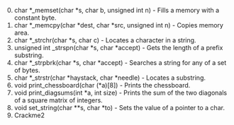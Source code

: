 0. char *_memset(char *s, char b, unsigned int n) - Fills a memory with a constant byte.
1. char *_memcpy(char *dest, char *src, unsigned int n) - Copies memory area.
2. char *_strchr(char *s, char c) - Locates a character in a string.
3. unsigned int _strspn(char *s, char *accept) - Gets the length of a prefix substring.
4. char *_strpbrk(char *s, char *accept) - Searches a string for any of a set of bytes.
5. char *_strstr(char *haystack, char *needle) - Locates a substring.
6. void print_chessboard(char (*a)[8]) - Prints the chessboard.
7. void print_diagsums(int *a, int size) - Prints the sum of the two diagonals of a square matrix of integers.
8. void set_string(char **s, char *to) - Sets the value of a pointer to a char.
9. Crackme2

